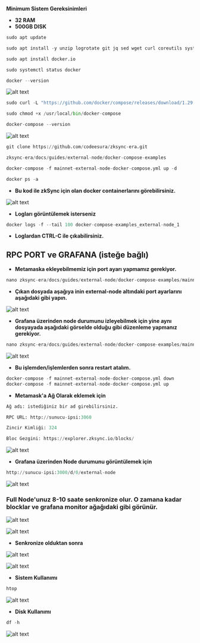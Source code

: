 **Minimum Sistem Gereksinimleri**

- **32 RAM**
- **500GB DISK**

```python
sudo apt update
```

```python
sudo apt install -y unzip logrotate git jq sed wget curl coreutils systemd
```

```python
sudo apt install docker.io
```

```python
sudo systemctl status docker
```

```python
docker --version
```

![alt text](https://i.hizliresim.com/1h330hc.png)

```python
sudo curl -L "https://github.com/docker/compose/releases/download/1.29.2/docker-compose-$(uname -s)-$(uname -m)" -o /usr/local/bin/docker-compose
```

```python
sudo chmod +x /usr/local/bin/docker-compose
```

```python
docker-compose --version
```
![alt text](https://i.hizliresim.com/9zoqkrt.png)

```python
git clone https://github.com/codeesura/zksync-era.git
```

```python
zksync-era/docs/guides/external-node/docker-compose-examples
```

```python
docker-compose -f mainnet-external-node-docker-compose.yml up -d
```

```python
docker ps -a
```
- **Bu kod ile zkSync için olan docker containerlarını görebilirsiniz.**

![alt text](https://i.hizliresim.com/arzwcu5.png)

- **Logları görüntülemek isterseniz**

```python
docker logs -f --tail 100 docker-compose-examples_external-node_1
```

- **Loglardan CTRL-C ile çıkabilirsiniz.**

## RPC PORT ve GRAFANA (isteğe bağlı)

- **Metamaska ekleyebilmemiz için port ayarı yapmamız gerekiyor.**

```python
nano zksync-era/docs/guides/external-node/docker-compose-examples/mainnet-external-node-docker-compose.yml
```
- **Çıkan dosyada aşağıya inin external-node altındaki port ayarlarını aşağıdaki gibi yapın.**

![alt text](https://i.hizliresim.com/n0gt8c4.png)

- **Grafana üzerinden node durumunu izleyebilmek için yine aynı dosyayada
aşağıdaki görselde olduğu gibi düzenleme yapmanız gerekiyor.**

```python
nano zksync-era/docs/guides/external-node/docker-compose-examples/mainnet-external-node-docker-compose.yml
```

![alt text](https://i.hizliresim.com/pr5frup.png)


- **Bu işlemden/işlemlerden sonra restart atalım.**

```python
docker-compose -f mainnet-external-node-docker-compose.yml down
docker-compose -f mainnet-external-node-docker-compose.yml up
```

- **Metamask'a Ağ Olarak eklemek için**

```python
Ağ adı: istediğiniz bir ad girebilirsiniz.

RPC URL: http://sunucu-ipsi:3060

Zincir Kimliği: 324

Bloc Gezgini: https://explorer.zksync.io/blocks/
```

![alt text](https://i.hizliresim.com/4ixy3wa.png)

- **Grafana üzerinden Node durumunu görüntülemek için**

```python
http://sunucu-ipsi:3000/d/0/external-node
```

![alt text](https://i.hizliresim.com/bqbx2uf.png)


### Full Node'unuz 8-10 saate senkronize olur. O zamana kadar blocklar ve grafana monitor ağağıdaki gibi görünür.

![alt text](https://i.hizliresim.com/r29h9y9.png)

![alt text](https://i.hizliresim.com/duzl6k6.png)

- **Senkronize olduktan sonra**

![alt text](https://i.hizliresim.com/lw3tv8j.png)

![alt text](https://i.hizliresim.com/cvmw69q.png)

- **Sistem Kullanımı**

```python
htop
```
![alt text](https://i.hizliresim.com/33qd4ix.png)

- **Disk Kullanımı**

```python
df -h
```

![alt text](https://i.hizliresim.com/8m45bvs.png)















